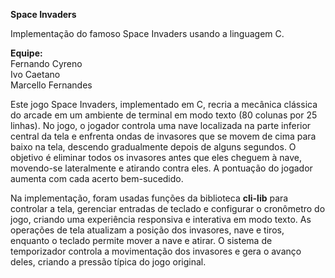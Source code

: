 <b>Space Invaders</b>

Implementação do famoso Space Invaders usando a linguagem C.

<b>Equipe:</b><br>
Fernando Cyreno<br>
Ivo Caetano<br>
Marcello Fernandes<br>

Este jogo Space Invaders, implementado em C, recria a mecânica clássica do arcade em um ambiente de terminal em modo texto (80 colunas por 25 linhas). No jogo, o jogador controla uma nave localizada na parte inferior central da tela e enfrenta ondas de invasores que se movem de cima para baixo na tela, descendo gradualmente depois de alguns segundos. O objetivo é eliminar todos os invasores antes que eles cheguem à nave, movendo-se lateralmente e atirando contra eles. A pontuação do jogador aumenta com cada acerto bem-sucedido.

Na implementação, foram usadas funções da biblioteca <b>cli-lib</b> para controlar a tela, gerenciar entradas de teclado e configurar o cronômetro do jogo, criando uma experiência responsiva e interativa em modo texto. As operações de tela atualizam a posição dos invasores, nave e tiros, enquanto o teclado permite mover a nave e atirar. O sistema de temporizador controla a movimentação dos invasores e gera o avanço deles, criando a pressão típica do jogo original.

